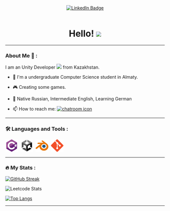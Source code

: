 <div id="header" align="center">
  <div id="badges">
    <a href="https://www.linkedin.com/in/y0damir/">
      <img src="https://img.shields.io/badge/LinkedIn-blue?style=for-the-badge&logo=linkedin&logoColor=white" alt="LinkedIn Badge"/>
    </a>
  </div>
  <img src="https://komarev.com/ghpvc/?username=y-vogel&style=flat-square&color=blue" alt=""/>
  <h1>
    Hello!
    <img src="https://media.giphy.com/media/hvRJCLFzcasrR4ia7z/giphy.gif" width="30px"/>
  </h1>
</div>

---

### About Me :space_invader: :
I am an Unity Developer <img src="https://i.redd.it/tu3gt6ysfxq71.png" width="30"> from Kazakhstan.
- :book: I'm a undergraduate Computer Science student in Almaty.

- :video_game: Creating some games.

- :tongue: Native Russian, Intermediate English, Learning German 

- :mailbox: How to reach me: [![chatroom icon](https://patrolavia.github.io/telegram-badge/chat.png)](https://t.me/damirkub)

---

### :hammer_and_wrench: Languages and Tools :
<div>
  <img src="https://github.com/devicons/devicon/blob/master/icons/csharp/csharp-original.svg" title="CSharp" alt="CSharp" width="40" height="40"/>&nbsp;
  <img src="https://github.com/devicons/devicon/blob/master/icons/unity/unity-original.svg" title="Unity" alt="Unity" width="40" height="40"/>&nbsp;
  <img src="https://github.com/devicons/devicon/blob/master/icons/blender/blender-original.svg" title="Blender" alt="Blender" width="40" height="40"/>&nbsp;
  <img src="https://github.com/devicons/devicon/blob/master/icons/git/git-original.svg" title="Git" alt="Git" width="40" height="40"/>&nbsp;
</div>

---

### :fire: My Stats :
[![GitHub Streak](http://github-readme-streak-stats.herokuapp.com?user=y-vogel&theme=dark&background=000000)](https://git.io/streak-stats)

![Leetcode Stats](https://leetcard.jacoblin.cool/y-vogel)

[![Top Langs](https://github-readme-stats.vercel.app/api/top-langs/?username=y-vogel&layout=compact&theme=vision-friendly-dark)](https://github.com/anuraghazra/github-readme-stats)


---

